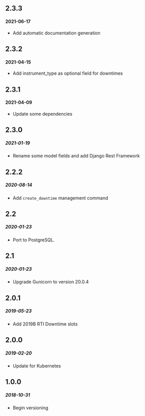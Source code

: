 ## 2.3.3
#### 2021-06-17

* Add automatic documentation generation

## 2.3.2
#### 2021-04-15

* Add instrument_type as optional field for downtimes

## 2.3.1
#### 2021-04-09

* Update some dependencies

## 2.3.0
##### 2021-01-19

* Rename some model fields and add Django Rest Framework

## 2.2.2
##### 2020-08-14

* Add `create_downtime` management command

## 2.2
##### 2020-01-23

* Port to PostgreSQL.

## 2.1
##### 2020-01-23

* Upgrade Gunicorn to version 20.0.4

## 2.0.1
##### 2019-05-23

* Add 2019B RTI Downtime slots

## 2.0.0
##### 2019-02-20

* Update for Kubernetes

## 1.0.0
##### 2018-10-31

* Begin versioning
